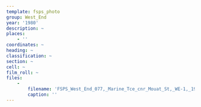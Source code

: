 ```yaml
---
template: fsps_photo
group: West_End
year: '1980'
description: ~
places:
    - ''
coordinates: ~
heading: ~
classification: ~
section: ~
cell: ~
film_roll: ~
files:
    -
        filename: 'FSPS_West_End_077,_Marine_Tce_cnr_Mouat_St,_WE-1,_1980.png'
        caption: ''
---
```

